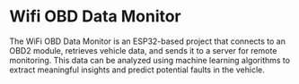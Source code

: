 # Wifi OBD Data Monitor
The WiFi OBD Data Monitor is an ESP32-based project that connects to an OBD2 module, retrieves vehicle data, and sends it to a server for remote monitoring. This data can be analyzed using machine learning algorithms to extract meaningful insights and predict potential faults in the vehicle.
